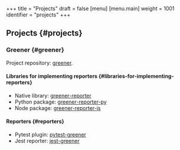 +++
title = "Projects"
draft = false
[menu]
  [menu.main]
    weight = 1001
    identifier = "projects"
+++

## Projects {#projects}


### Greener {#greener}

Project repository: [greener](https://github.com/cephei8/greener).


#### Libraries for implementing reporters {#libraries-for-implementing-reporters}

-   Native library: [greener-reporter](https://github.com/cephei8/greener-reporter)
-   Python package: [greener-reporter-py](https://github.com/cephei8/greener-reporter-py)
-   Node package: [greener-reporter-js](https://github.com/cephei8/greener-reporter-js)


#### Reporters {#reporters}

-   Pytest plugin: [pytest-greener](https://github.com/cephei8/pytest-greener)
-   Jest reporter: [jest-greener](https://github.com/cephei8/jest-greener)
